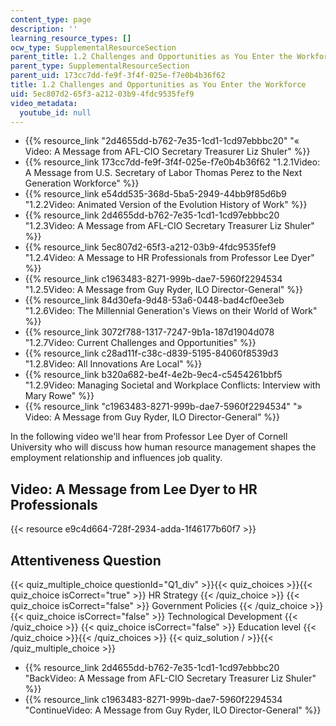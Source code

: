 ```yaml
---
content_type: page
description: ''
learning_resource_types: []
ocw_type: SupplementalResourceSection
parent_title: 1.2 Challenges and Opportunities as You Enter the Workforce
parent_type: SupplementalResourceSection
parent_uid: 173cc7dd-fe9f-3f4f-025e-f7e0b4b36f62
title: 1.2 Challenges and Opportunities as You Enter the Workforce
uid: 5ec807d2-65f3-a212-03b9-4fdc9535fef9
video_metadata:
  youtube_id: null
---
```


*   {{% resource_link "2d4655dd-b762-7e35-1cd1-1cd97ebbbc20" "« Video: A Message from AFL-CIO Secretary Treasurer Liz Shuler" %}}
*   {{% resource_link 173cc7dd-fe9f-3f4f-025e-f7e0b4b36f62 "1.2.1Video: A Message from U.S. Secretary of Labor Thomas Perez to the Next Generation Workforce" %}}
*   {{% resource_link e54dd535-368d-5ba5-2949-44bb9f85d6b9 "1.2.2Video: Animated Version of the Evolution History of Work" %}}
*   {{% resource_link 2d4655dd-b762-7e35-1cd1-1cd97ebbbc20 "1.2.3Video: A Message from AFL-CIO Secretary Treasurer Liz Shuler" %}}
*   {{% resource_link 5ec807d2-65f3-a212-03b9-4fdc9535fef9 "1.2.4Video: A Message to HR Professionals from Professor Lee Dyer" %}}
*   {{% resource_link c1963483-8271-999b-dae7-5960f2294534 "1.2.5Video: A Message from Guy Ryder, ILO Director-General" %}}
*   {{% resource_link 84d30efa-9d48-53a6-0448-bad4cf0ee3eb "1.2.6Video: The Millennial Generation's Views on their World of Work" %}}
*   {{% resource_link 3072f788-1317-7247-9b1a-187d1904d078 "1.2.7Video: Current Challenges and Opportunities" %}}
*   {{% resource_link c28ad11f-c38c-d839-5195-84060f8539d3 "1.2.8Video: All Innovations Are Local" %}}
*   {{% resource_link b320a682-be4f-4e2b-9ec4-c5454261bbf5 "1.2.9Video: Managing Societal and Workplace Conflicts: Interview with Mary Rowe" %}}
*   {{% resource_link "c1963483-8271-999b-dae7-5960f2294534" "» Video: A Message from Guy Ryder, ILO Director-General" %}}

In the following video we'll hear from Professor Lee Dyer of Cornell University who will discuss how human resource management shapes the employment relationship and influences job quality.

Video: A Message from Lee Dyer to HR Professionals
--------------------------------------------------

{{< resource e9c4d664-728f-2934-adda-1f46177b60f7 >}}

Attentiveness Question
----------------------

{{< quiz_multiple_choice questionId="Q1_div" >}}{{< quiz_choices >}}{{< quiz_choice isCorrect="true" >}}&nbsp;HR Strategy&nbsp;{{< /quiz_choice >}}
{{< quiz_choice isCorrect="false" >}}&nbsp;Government Policies&nbsp;{{< /quiz_choice >}}
{{< quiz_choice isCorrect="false" >}}&nbsp;Technological Development&nbsp;{{< /quiz_choice >}}
{{< quiz_choice isCorrect="false" >}}&nbsp;Education level&nbsp;{{< /quiz_choice >}}{{< /quiz_choices >}}
{{< quiz_solution / >}}{{< /quiz_multiple_choice >}}

*   {{% resource_link 2d4655dd-b762-7e35-1cd1-1cd97ebbbc20 "BackVideo: A Message from AFL-CIO Secretary Treasurer Liz Shuler" %}}
*   {{% resource_link c1963483-8271-999b-dae7-5960f2294534 "ContinueVideo: A Message from Guy Ryder, ILO Director-General" %}}